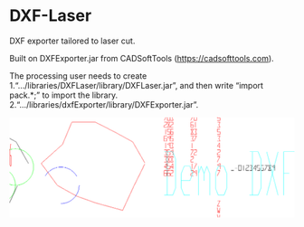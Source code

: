 # DXF-Laser
DXF exporter tailored to laser cut.

Built on DXFExporter.jar from CADSoftTools (https://cadsofttools.com). 

The processing user needs to create 
1.“…/libraries/DXFLaser/library/DXFLaser.jar”, and then write “import pack.*;” to import the library.
2.“…/libraries/dxfExporter/library/DXFExporter.jar”.


![alt text](dxf.png "Description goes here")